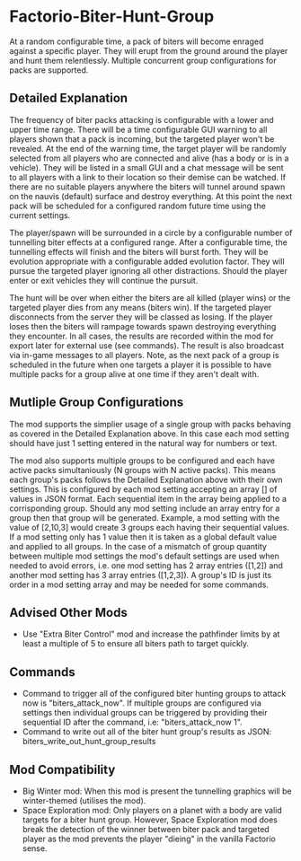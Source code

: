 # Factorio-Biter-Hunt-Group

At a random configurable time, a pack of biters will become enraged against a specific player. They will erupt from the ground around the player and hunt them relentlessly. Multiple concurrent group configurations for packs are supported.


Detailed Explanation
-----------

The frequency of biter packs attacking is configurable with a lower and upper time range. There will be a time configurable GUI warning to all players shown that a pack is incoming, but the targeted player won't be revealed. At the end of the warning time, the target player will be randomly selected from all players who are connected and alive (has a body or is in a vehicle). They will be listed in a small GUI and a chat message will be sent to all players with a link to their location so their demise can be watched. If there are no suitable players anywhere the biters will tunnel around spawn on the nauvis (default) surface and destroy everything. At this point the next pack will be scheduled for a configured random future time using the current settings.

The player/spawn will be surrounded in a circle by a configurable number of tunnelling biter effects at a configured range. After a configurable time, the tunnelling effects will finish and the biters will burst forth. They will be evolution appropriate with a configurable added evolution factor. They will pursue the targeted player ignoring all other distractions. Should the player enter or exit vehicles they will continue the pursuit.

The hunt will be over when either the biters are all killed (player wins) or the targeted player dies from any means (biters win). If the targeted player disconnects from the server they will be classed as losing. If the player loses then the biters will rampage towards spawn destroying everything they encounter. In all cases, the results are recorded within the mod for export later for external use (see commands). The result is also broadcast via in-game messages to all players. Note, as the next pack of a group is scheduled in the future when one targets a player it is possible to have multiple packs for a group alive at one time if they aren't dealt with.

Mutliple Group Configurations
---------------

The mod supports the simplier usage of a single group with packs behaving as covered in the Detailed Explanation above. In this case each mod setting should have just 1 setting entered in the natural way for numbers or text.

The mod also supports multiple groups to be configured and each have active packs simultaniously (N groups with N active packs). This means each group's packs follows the Detailed Explanation above with their own settings. This is configured by each mod setting accepting an array [] of values in JSON format. Each sequential item in the array being applied to a corrisponding group. Should any mod setting include an array entry for a group then that group will be generated. Example, a mod setting with the value of [2,10,3] would create 3 groups each having their sequential values. If a mod setting only has 1 value then it is taken as a global default value and applied to all groups. In the case of a mismatch of group quantity between multiple mod settings the mod's default settings are used when needed to avoid errors, i.e. one mod setting has 2 array entries ([1,2]) and another mod setting has 3 array entries ([1,2,3]). A group's ID is just its order in a mod setting array and may be needed for some commands.


Advised Other Mods
--------------

- Use "Extra Biter Control" mod and increase the pathfinder limits by at least a multiple of 5 to ensure all biters path to target quickly.

Commands
------------

- Command to trigger all of the configured biter hunting groups to attack now is "biters_attack_now". If multiple groups are configured via settings then individual groups can be triggered by providing their sequential ID after the command, i.e: "biters_attack_now 1".
- Command to write out all of the biter hunt group's results as JSON: biters_write_out_hunt_group_results

Mod Compatibility
-------------

- Big Winter mod: When this mod is present the tunnelling graphics will be winter-themed (utilises the mod).
- Space Exploration mod: Only players on a planet with a body are valid targets for a biter hunt group. However, Space Exploration mod does break the detection of the winner between biter pack and targeted player as the mod prevents the player "dieing" in the vanilla Factorio sense.